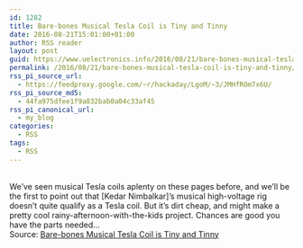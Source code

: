 ```yaml
---
id: 1282
title: Bare-bones Musical Tesla Coil is Tiny and Tinny
date: 2016-08-21T15:01:00+01:00
author: RSS reader
layout: post
guid: https://www.uelectronics.info/2016/08/21/bare-bones-musical-tesla-coil-is-tiny-and-tinny/
permalink: /2016/08/21/bare-bones-musical-tesla-coil-is-tiny-and-tinny/
rss_pi_source_url:
  - https://feedproxy.google.com/~r/hackaday/LgoM/~3/JMHfROm7x6U/
rss_pi_source_md5:
  - 44fa975dfee1f9a832bab0a04c33af45
rss_pi_canonical_url:
  - my_blog
categories:
  - RSS
tags:
  - RSS
---
```

&#013;  
We’ve seen musical Tesla coils aplenty on these pages before, and we’ll be the first to point out that [Kedar Nimbalkar]’s musical high-voltage rig doesn’t quite qualify as a Tesla coil. But it’s dirt cheap, and might make a pretty cool rainy-afternoon-with-the-kids project. Chances are good you have the parts needed…&#013;  
Source: <a href="https://feedproxy.google.com/~r/hackaday/LgoM/~3/JMHfROm7x6U/" target="_blank">Bare-bones Musical Tesla Coil is Tiny and Tinny</a>